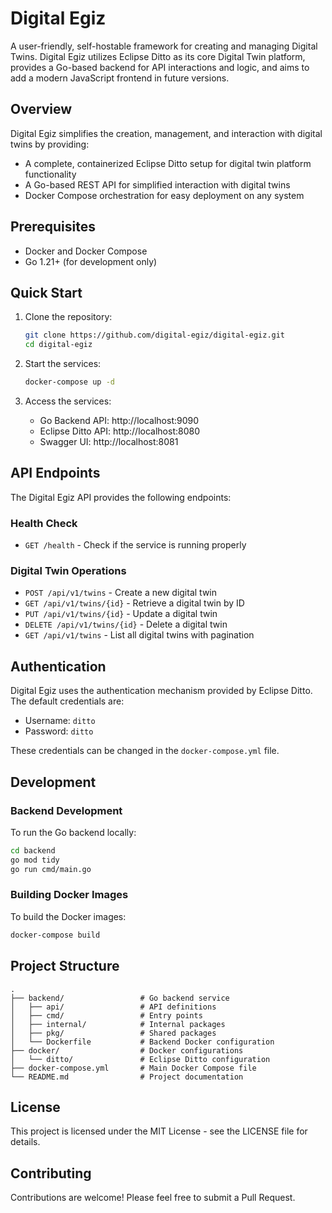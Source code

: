 # Digital Egiz

A user-friendly, self-hostable framework for creating and managing Digital Twins. Digital Egiz utilizes Eclipse Ditto as its core Digital Twin platform, provides a Go-based backend for API interactions and logic, and aims to add a modern JavaScript frontend in future versions.

## Overview

Digital Egiz simplifies the creation, management, and interaction with digital twins by providing:

- A complete, containerized Eclipse Ditto setup for digital twin platform functionality
- A Go-based REST API for simplified interaction with digital twins
- Docker Compose orchestration for easy deployment on any system

## Prerequisites

- Docker and Docker Compose
- Go 1.21+ (for development only)

## Quick Start

1. Clone the repository:
   ```bash
   git clone https://github.com/digital-egiz/digital-egiz.git
   cd digital-egiz
   ```

2. Start the services:
   ```bash
   docker-compose up -d
   ```

3. Access the services:
   - Go Backend API: http://localhost:9090
   - Eclipse Ditto API: http://localhost:8080
   - Swagger UI: http://localhost:8081

## API Endpoints

The Digital Egiz API provides the following endpoints:

### Health Check
- `GET /health` - Check if the service is running properly

### Digital Twin Operations
- `POST /api/v1/twins` - Create a new digital twin
- `GET /api/v1/twins/{id}` - Retrieve a digital twin by ID
- `PUT /api/v1/twins/{id}` - Update a digital twin
- `DELETE /api/v1/twins/{id}` - Delete a digital twin
- `GET /api/v1/twins` - List all digital twins with pagination

## Authentication

Digital Egiz uses the authentication mechanism provided by Eclipse Ditto. The default credentials are:

- Username: `ditto`
- Password: `ditto`

These credentials can be changed in the `docker-compose.yml` file.

## Development

### Backend Development

To run the Go backend locally:

```bash
cd backend
go mod tidy
go run cmd/main.go
```

### Building Docker Images

To build the Docker images:

```bash
docker-compose build
```

## Project Structure

```
.
├── backend/                 # Go backend service
│   ├── api/                 # API definitions
│   ├── cmd/                 # Entry points
│   ├── internal/            # Internal packages
│   ├── pkg/                 # Shared packages
│   └── Dockerfile           # Backend Docker configuration
├── docker/                  # Docker configurations
│   └── ditto/               # Eclipse Ditto configuration
├── docker-compose.yml       # Main Docker Compose file
└── README.md                # Project documentation
```

## License

This project is licensed under the MIT License - see the LICENSE file for details.

## Contributing

Contributions are welcome! Please feel free to submit a Pull Request. 